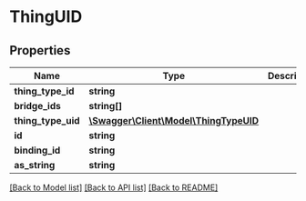 # ThingUID

## Properties
Name | Type | Description | Notes
------------ | ------------- | ------------- | -------------
**thing_type_id** | **string** |  | [optional] 
**bridge_ids** | **string[]** |  | [optional] 
**thing_type_uid** | [**\Swagger\Client\Model\ThingTypeUID**](ThingTypeUID.md) |  | [optional] 
**id** | **string** |  | [optional] 
**binding_id** | **string** |  | [optional] 
**as_string** | **string** |  | [optional] 

[[Back to Model list]](../../README.md#documentation-for-models) [[Back to API list]](../../README.md#documentation-for-api-endpoints) [[Back to README]](../../README.md)

